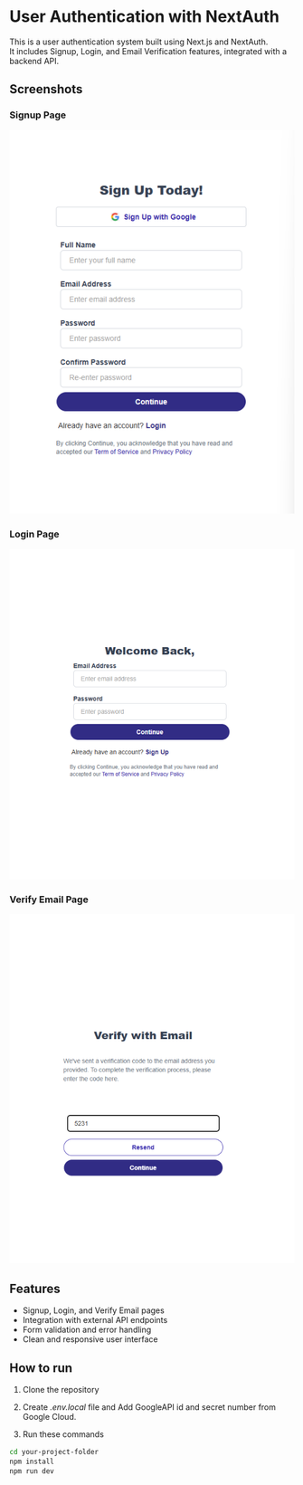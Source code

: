 # User Authentication with NextAuth

This is a user authentication system built using Next.js and NextAuth.  
It includes Signup, Login, and Email Verification features, integrated with a backend API.

## Screenshots

### Signup Page

![Signup Page](./public/pic1.png)

### Login Page

![Login Page](./public/pic3.png)

### Verify Email Page

![Verify Email Page](./public/pic2.png)

## Features

- Signup, Login, and Verify Email pages
- Integration with external API endpoints
- Form validation and error handling
- Clean and responsive user interface

## How to run

1. Clone the repository

2. Create _.env.local_ file and Add GoogleAPI id and secret number from Google Cloud.

3. Run these commands

```bash
cd your-project-folder
npm install
npm run dev
```
